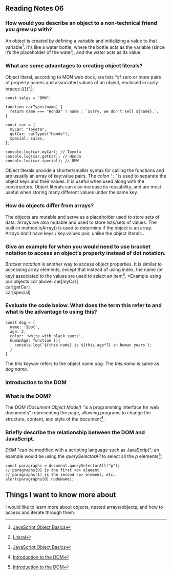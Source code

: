 ## Reading Notes 06

### How would you describe an object to a non-technical friend you grew up with?

An object is created by defining a variable and initializing a value to that variable[^1]. It's like a water bottle, where the bottle acts as the variable (since it’s the placeholder of the water), and the water acts as its value.

### What are some advantages to creating object literals?
Object literal, according to MDN web docs, are lists “of zero or more pairs of property names and associated values of an object, enclosed in curly braces ({})”[^2]:
```
const sales = "BMW";

function carTypes(name) {
  return name === "Honda" ? name : `Sorry, we don't sell ${name}.`;
}

const car = {
  myCar: "Toyota",
  getCar: carTypes("Honda"),
  special: sales,
};

console.log(car.myCar); // Toyota
console.log(car.getCar); // Honda
console.log(car.special); // BMW
```
Object literals provide a shorter/smaller syntax for calling the functions and are usually an array of key:value pairs. The *colon ‘ : ’* is used to separate the object keys and their values. It is useful when used along with the constructors. Object literals can also increase its reusability, and are most useful when storing many different values under the same key.

### How do objects differ from arrays?
The objects are mutable and serve as a placeholder used to store sets of data. Arrays are also mutable and used to store lists/sets of values. The built-in method isArray() is used to determine if the object is an array. Arrays don’t have keys / key:values pair, unlike the object literals..

### Give an example for when you would need to use bracket notation to access an object’s property instead of dot notation.
*Bracket notation* is another way to access object properties. It is similar to accessing array elements, except that instead of using index, the name (or key) associated to the values are used to select an item[^1].
*Example using our objects *car* above:
car[myCar]  
car[getCar]  
car[special]  

### Evaluate the code below. What does the term this refer to and what is the advantage to using this?

```
const dog = {
  name: 'Spot',
  age: 2,
  color: 'white with black spots',
  humanAge: function (){
    console.log(`${this.name} is ${this.age*7} in human years`);
  }
}

```

The *this* keywor refers to the object name *dog*. The *this.name* is same as *dog.name*.

### Introduction to the DOM

### What is the DOM?

The *DOM (Document Object Model)* "is a programming interface for web documents" representing the page, allowing programs to change the structure, content, and style of the document[^3].

### Briefly describe the relationship between the DOM and JavaScript.

*DOM* "can be modified with a scripting language such as JavaScript"; an example would be using the *querySelectorAll* to select all the *p* elements[^3]:

```
const paragraphs = document.querySelectorAll("p");
// paragraphs[0] is the first <p> element
// paragraphs[1] is the second <p> element, etc.
alert(paragraphs[0].nodeName);
```

## Things I want to know more about

I would like to learn more about objects, nested arrays/objects, and how to access and iterate through them.



[^1]: [JavaScript Object Basics](https://developer.mozilla.org/en-US/docs/Learn/JavaScript/Objects/Basics)
[^2]: [Literal]( https://developer.mozilla.org/en-US/docs/Glossary/Literal)
[^3]: [Introduction to the DOM](https://developer.mozilla.org/en-US/docs/Web/API/Document_Object_Model/Introduction)

